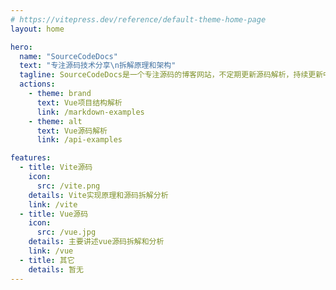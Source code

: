 ```yaml
---
# https://vitepress.dev/reference/default-theme-home-page
layout: home

hero:
  name: "SourceCodeDocs"
  text: "专注源码技术分享\n拆解原理和架构"
  tagline: SourceCodeDocs是一个专注源码的博客网站，不定期更新源码解析，持续更新中，敬请关注
  actions:
    - theme: brand
      text: Vue项目结构解析
      link: /markdown-examples
    - theme: alt
      text: Vue源码解析
      link: /api-examples

features:
  - title: Vite源码
    icon: 
      src: /vite.png
    details: Vite实现原理和源码拆解分析
    link: /vite
  - title: Vue源码
    icon: 
      src: /vue.jpg
    details: 主要讲述vue源码拆解和分析
    link: /vue
  - title: 其它
    details: 暂无
---
```


